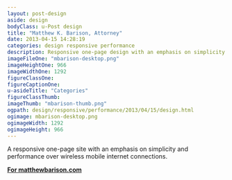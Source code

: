 ```yaml
---
layout: post-design
aside: design
bodyClass: u-Post design
title: "Matthew K. Barison, Attorney"
date: 2013-04-15 14:28:19
categories: design responsive performance
description: Responsive one-page design with an emphasis on simplicity and performance over wireless mobile internet connections
imageFileOne: "mbarison-desktop.png"
imageHeightOne: 966
imageWidthOne: 1292
figureClassOne:
figureCaptionOne:
u-asideTitle: "Categories"
figureClassThumb:
imageThumb: "mbarison-thumb.png"
ogpath: design/responsive/performance/2013/04/15/design.html
ogimage: mbarison-desktop.png
ogimageWidth: 1292
ogimageHeight: 966
---
```


A responsive one-page site with an emphasis on simplicity and performance over wireless mobile internet connections.

[<b class="u-pageLink--external">For matthewbarison.com</b>](http://matthewbarison.com "For matthewbarison.com")
